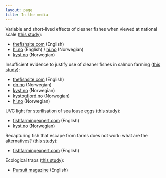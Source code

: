 ```yaml
---
layout: page
title: In the media
---
```


Variable and short-lived effects of cleaner fishes when viewed at national scale ([this study](https://doi.org/10.1016/j.ijpara.2019.12.005)):
* [thefishsite.com](https://thefishsite.com/articles/paper-questions-cleaner-fish-efficacy) (English)
* [hi.no](https://www.hi.no/en/hi/news/2020/november/study-cleaner-fish-no-magic-bullet-against-salmon-lice) (English) / [hi.no](https://www.hi.no/hi/nyheter/2020/mars/rensefisk-ingen-universalkur-mot-lakselus) (Norwegian)
* [kyst.no](https://www.kyst.no/article/studie-rensefisk-ingen-universalkur-mot-lakselus/) (Norwegian)

Insufficient evidence to justify use of cleaner fishes in salmon farming ([this study](https://doi.org/10.3354/aei00345)):  
* [thefishsite.com](https://thefishsite.com/articles/study-questions-cleaner-fish-efficiency) (English)
* [dn.no](https://www.dn.no/havbruk/edgar-brun/veterinarinstituttet/frode-oppedal/mener-laksenaringen-ikke-er-barekraftig-ma-si-klarere-ifra/2-1-752295) (Norwegian)
* [kyst.no](https://www.kyst.no/article/etterlyser-dokumentasjon-paa-at-rensefisk-er-effektivt/) (Norwegian)
* [kystogfjord.no](https://www.kystogfjord.no/nyheter/forsiden/Usikker-paa-effekten-av-rensefisk) (Norwegian)
* [hi.no](https://www.hi.no/hi/nyheter/2020/februar/trenger-mer-dokumentasjon-pa-effekten-av-rensefisk-i-kommersielle-laksemerder) (Norwegian)

UVC light for sterilisation of sea louse eggs ([this study](https://doi.org/10.1002/ps.5595)):  
* [fishfarmingexpert.com](https://www.fishfarmingexpert.com/article/uv-light-could-be-used-in-fight-against-sea-lice) (English)
* [kyst.no](https://www.kyst.no/article/kan-ta-knekken-paa-luse-egg-med-uv-lys) (Norwegian)

Recapturing fish that escape from farms does not work: what are the alternatives? ([this study](https://doi.org/10.1111/raq.12153)):  
* [fishfarmingexpert.com](https://www.fishfarmingexpert.com/article/recapture-rethink-required) (English)

Ecological traps ([this study](https://doi.org/10.1002/eap.1956)):  
* [Pursuit magazine](https://pursuit.unimelb.edu.au/articles/when-good-animals-make-bad-decisions) (English)




